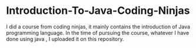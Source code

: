 # Introduction-To-Java-Coding-Ninjas
I did a course from coding ninjas, it mainly contains the introduction of Java programming language.
In the time of pursuing the course, whatever I have done using java , I uploaded it on this repository.
